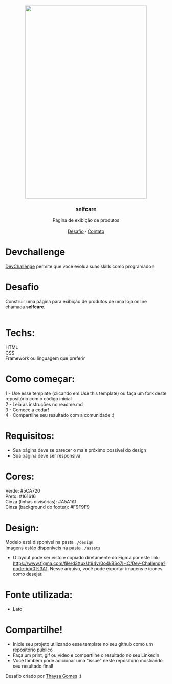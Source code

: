 <br />
<p align="center">
 
   <img src="design/desktop.png" width="380" height="600">


  <h3 align="center">selfcare</h3>

  <p align="center">
    Página de exibição de produtos
       <br />
    <br />
    <a href="https://github.com/luchtml/selfcare">Desafio</a>
    ·
    <a href="https://www.linkedin.com/in/luchtml/">Contato</a>
  </p>
</p>



# Devchallenge 
<a href="https://devchallenge.now.sh/">DevChallenge</a> permite que você evolua suas skills como programador!

# Desafio
Construir uma página para exibição de produtos de uma loja online chamada <strong>selfcare</strong>. <br><br>

# Techs: 
HTML<br>
CSS<br>
Framework ou linguagem que preferir

# Como começar:
1 - Use esse template (clicando em Use this template) ou faça um fork deste repositório com o código inicial<br>
2 - Leia as instruções no readme.md<br>
3 - Comece a codar!<br>
4 - Compartilhe seu resultado com a comunidade :)<br>

# Requisitos:
- Sua página deve se parecer o mais próximo possível do design<br>
- Sua página deve ser responsiva<br>

# Cores:
Verde: #5CA720<br>
Preto: #161616<br>
Cinza (linhas divisórias): #A5A1A1<br>
Cinza (background do footer): #F9F9F9

# Design:
Modelo está disponível na pasta `./design`<br>
Imagens estão disponíveis na pasta `./assets`<br>

- O layout pode ser visto e copiado diretamente do Figma por este link: https://www.figma.com/file/d3XuxUt94vr0o4kBSo7IHC/Dev-Challenge?node-id=0%3A1. Nesse arquivo, você pode exportar imagens e ícones como desejar. 

# Fonte utilizada:
- Lato

# Compartilhe!
- Inicie seu projeto utilizando esse template no seu github como um repositório público<br>
- Faça um print, gif ou vídeo e compartilhe o resultado no seu Linkedin<br>
- Você também pode adicionar uma "issue" neste repositório mostrando seu resultado final!<br>

Desafio criado por <a href="https://github.com/thaysagomes">Thaysa Gomes</a> :)
